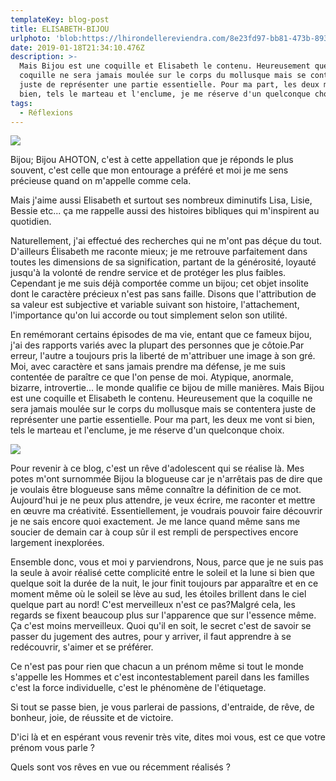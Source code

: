 ```yaml
---
templateKey: blog-post
title: ELISABETH-BIJOU
urlphoto: 'blob:https://lhirondellereviendra.com/8e23fd97-bb81-473b-8937-6f40ac793639'
date: 2019-01-18T21:34:10.476Z
description: >-
  Mais Bijou est une coquille et Elisabeth le contenu. Heureusement que la
  coquille ne sera jamais moulée sur le corps du mollusque mais se contentera
  juste de représenter une partie essentielle. Pour ma part, les deux me vont si
  bien, tels le marteau et l'enclume, je me réserve d'un quelconque choix.
tags:
  - Réflexions
---
```

![](/img/50512674_310707526244301_5610208916236402688_n.jpg)

Bijou; Bijou AHOTON, c'est à cette appellation que je réponds le plus souvent, c'est celle que mon entourage a préféré et moi je me sens précieuse quand on m'appelle comme cela.

Mais j'aime aussi Elisabeth et surtout ses nombreux diminutifs Lisa, Lisie, Bessie etc... ça me rappelle aussi des histoires bibliques qui m'inspirent au quotidien.

Naturellement, j'ai effectué des recherches qui ne m'ont pas déçue du tout. D'ailleurs Élisabeth me raconte mieux; je me retrouve parfaitement dans toutes les dimensions de sa signification, partant de la générosité, loyauté jusqu'à la volonté de rendre service et de protéger les plus faibles. Cependant je me suis déjà comportée comme un bijou; cet objet insolite dont le caractère précieux n'est pas sans faille. Disons que l'attribution de sa valeur est subjective et variable suivant son histoire, l'attachement, l'importance qu'on lui accorde ou tout simplement selon son utilité.

En remémorant certains épisodes de ma vie, entant que ce fameux bijou, j'ai des rapports variés avec la plupart des personnes que je côtoie.Par erreur, l'autre a toujours pris la liberté de m'attribuer une image à son gré. Moi, avec caractère et sans jamais prendre ma défense, je me suis contentée de paraître ce que l'on pense de moi. Atypique, anormale, bizarre, introvertie... le monde qualifie ce bijou de mille manières. Mais Bijou est une coquille et Elisabeth le contenu. Heureusement que la coquille ne sera jamais moulée sur le corps du mollusque mais se contentera juste de représenter une partie essentielle. Pour ma part, les deux me vont si bien, tels le marteau et l'enclume, je me réserve d'un quelconque choix.

![](/img/50227007_549331555542087_8108498818594504704_n.jpg)

Pour revenir à ce blog, c'est un rêve d'adolescent qui se réalise là. Mes potes m'ont surnommée Bijou la blogueuse car je n'arrêtais pas de dire que je voulais être blogueuse sans même connaître la définition de ce mot. Aujourd'hui je ne peux plus attendre, je veux écrire, me raconter et mettre en œuvre ma créativité. Essentiellement, je voudrais pouvoir faire découvrir je ne sais encore quoi exactement. Je me lance quand même sans me soucier de demain car à coup sûr il est rempli de perspectives encore largement inexplorées.

Ensemble donc, vous et moi y parviendrons, Nous, parce que je ne suis pas la seule à avoir réalisé cette complicité entre le soleil et la lune si bien que quelque soit la durée de la nuit, le jour finit toujours par apparaître et en ce moment même où le soleil se lève au sud, les étoiles brillent dans le ciel quelque part au nord! C'est merveilleux n'est ce pas?Malgré cela, les regards se fixent beaucoup plus sur l'apparence que sur l'essence même. Ça c'est moins merveilleux. Quoi qu'il en soit, le secret c'est de savoir se passer du jugement des autres, pour y arriver, il faut apprendre à se redécouvrir, s'aimer et se préférer.

Ce n'est pas pour rien que chacun a un prénom même si tout le monde s'appelle les Hommes et c'est incontestablement pareil dans les familles c'est la force individuelle, c'est le phénomène de l'étiquetage.

Si tout se passe bien, je vous parlerai de passions, d'entraide, de rêve, de bonheur, joie, de réussite et de victoire.

D'ici là et en espérant vous revenir très vite, dites moi vous, est ce que votre prénom vous parle ?

Quels sont vos rêves en vue ou récemment réalisés ?
